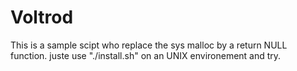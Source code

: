 # Voltrod

This is a sample scipt who replace the sys malloc by a return NULL function.
juste use "./install.sh" on an UNIX environement and try.
